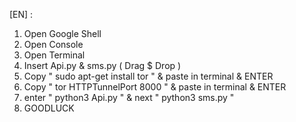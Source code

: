 [EN] : 

1. Open Google Shell 
2. Open Console 
3. Open Terminal
4. Insert Api.py & sms.py ( Drag $ Drop ) 
5. Copy " sudo apt-get install tor " & paste in terminal & ENTER
6. Copy " tor HTTPTunnelPort 8000 " & paste in terminal & ENTER
7. enter " python3 Api.py " & next " python3 sms.py " 
8. GOODLUCK
######